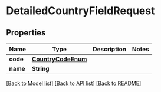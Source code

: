 # DetailedCountryFieldRequest

## Properties
Name | Type | Description | Notes
------------ | ------------- | ------------- | -------------
**code** | [**CountryCodeEnum**](CountryCodeEnum.md) |  | 
**name** | **String** |  | 

[[Back to Model list]](../README.md#documentation-for-models) [[Back to API list]](../README.md#documentation-for-api-endpoints) [[Back to README]](../README.md)


